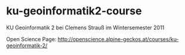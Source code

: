 ku-geoinformatik2-course
========================

KU Geoinformatik 2 bei Clemens Strauß im Wintersemester 2011

Open Science Page:
http://openscience.alpine-geckos.at/courses/ku-geoinformatik-2/
